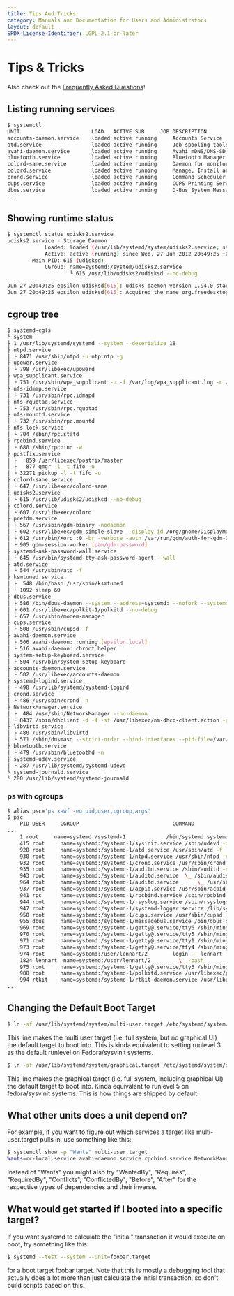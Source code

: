 ```yaml
---
title: Tips And Tricks
category: Manuals and Documentation for Users and Administrators
layout: default
SPDX-License-Identifier: LGPL-2.1-or-later
---
```


# Tips & Tricks

Also check out the [Frequently Asked Questions](/FAQ)!

## Listing running services

```sh
$ systemctl
UNIT                       LOAD   ACTIVE SUB     JOB DESCRIPTION
accounts-daemon.service    loaded active running     Accounts Service
atd.service                loaded active running     Job spooling tools
avahi-daemon.service       loaded active running     Avahi mDNS/DNS-SD Stack
bluetooth.service          loaded active running     Bluetooth Manager
colord-sane.service        loaded active running     Daemon for monitoring attached scanners and registering them with colord
colord.service             loaded active running     Manage, Install and Generate Color Profiles
crond.service              loaded active running     Command Scheduler
cups.service               loaded active running     CUPS Printing Service
dbus.service               loaded active running     D-Bus System Message Bus
...
```

## Showing runtime status

```sh
$ systemctl status udisks2.service
udisks2.service - Storage Daemon
            Loaded: loaded (/usr/lib/systemd/system/udisks2.service; static)
            Active: active (running) since Wed, 27 Jun 2012 20:49:25 +0200; 1 day and 1h ago
        Main PID: 615 (udisksd)
            CGroup: name=systemd:/system/udisks2.service
                    └ 615 /usr/lib/udisks2/udisksd --no-debug

Jun 27 20:49:25 epsilon udisksd[615]: udisks daemon version 1.94.0 starting
Jun 27 20:49:25 epsilon udisksd[615]: Acquired the name org.freedesktop.UDisks2 on the system message bus
```

## cgroup tree

```sh
$ systemd-cgls
└ system
├ 1 /usr/lib/systemd/systemd --system --deserialize 18
├ ntpd.service
│ └ 8471 /usr/sbin/ntpd -u ntp:ntp -g
├ upower.service
│ └ 798 /usr/libexec/upowerd
├ wpa_supplicant.service
│ └ 751 /usr/sbin/wpa_supplicant -u -f /var/log/wpa_supplicant.log -c /etc/wpa_supplicant/wpa_supplicant.conf -u -f /var/log/wpa_supplicant.log -P /var/run/wpa_supplicant.pid
├ nfs-idmap.service
│ └ 731 /usr/sbin/rpc.idmapd
├ nfs-rquotad.service
│ └ 753 /usr/sbin/rpc.rquotad
├ nfs-mountd.service
│ └ 732 /usr/sbin/rpc.mountd
├ nfs-lock.service
│ └ 704 /sbin/rpc.statd
├ rpcbind.service
│ └ 680 /sbin/rpcbind -w
├ postfix.service
│ ├   859 /usr/libexec/postfix/master
│ ├   877 qmgr -l -t fifo -u
│ └ 32271 pickup -l -t fifo -u
├ colord-sane.service
│ └ 647 /usr/libexec/colord-sane
├ udisks2.service
│ └ 615 /usr/lib/udisks2/udisksd --no-debug
├ colord.service
│ └ 607 /usr/libexec/colord
├ prefdm.service
│ ├ 567 /usr/sbin/gdm-binary -nodaemon
│ ├ 602 /usr/libexec/gdm-simple-slave --display-id /org/gnome/DisplayManager/Display1
│ ├ 612 /usr/bin/Xorg :0 -br -verbose -auth /var/run/gdm/auth-for-gdm-O00GPA/database -seat seat0 -nolisten tcp
│ └ 905 gdm-session-worker [pam/gdm-password]
├ systemd-ask-password-wall.service
│ └ 645 /usr/bin/systemd-tty-ask-password-agent --wall
├ atd.service
│ └ 544 /usr/sbin/atd -f
├ ksmtuned.service
│ ├  548 /bin/bash /usr/sbin/ksmtuned
│ └ 1092 sleep 60
├ dbus.service
│ ├ 586 /bin/dbus-daemon --system --address=systemd: --nofork --systemd-activation
│ ├ 601 /usr/libexec/polkit-1/polkitd --no-debug
│ └ 657 /usr/sbin/modem-manager
├ cups.service
│ └ 508 /usr/sbin/cupsd -f
├ avahi-daemon.service
│ ├ 506 avahi-daemon: running [epsilon.local]
│ └ 516 avahi-daemon: chroot helper
├ system-setup-keyboard.service
│ └ 504 /usr/bin/system-setup-keyboard
├ accounts-daemon.service
│ └ 502 /usr/libexec/accounts-daemon
├ systemd-logind.service
│ └ 498 /usr/lib/systemd/systemd-logind
├ crond.service
│ └ 486 /usr/sbin/crond -n
├ NetworkManager.service
│ ├  484 /usr/sbin/NetworkManager --no-daemon
│ └ 8437 /sbin/dhclient -d -4 -sf /usr/libexec/nm-dhcp-client.action -pf /var/run/dhclient-wlan0.pid -lf /var/lib/dhclient/dhclient-903b6f6aa7a1-46c8-82a9-7f637dfbb3e4-wlan0.lease -cf /var/run/nm-d...
├ libvirtd.service
│ ├ 480 /usr/sbin/libvirtd
│ └ 571 /sbin/dnsmasq --strict-order --bind-interfaces --pid-file=/var/run/libvirt/network/default.pid --conf-file= --except-interface lo --listenaddress 192.168.122.1 --dhcp-range 192.168.122.2,1...
├ bluetooth.service
│ └ 479 /usr/sbin/bluetoothd -n
├ systemd-udev.service
│ └ 287 /usr/lib/systemd/systemd-udevd
└ systemd-journald.service
└ 280 /usr/lib/systemd/systemd-journald
```

### ps with cgroups

```sh
$ alias psc='ps xawf -eo pid,user,cgroup,args'
$ psc
    PID USER     CGROUP                              COMMAND
...
    1 root     name=systemd:/systemd-1             /bin/systemd systemd.log_target=kmsg systemd.log_level=debug selinux=0
    415 root     name=systemd:/systemd-1/sysinit.service /sbin/udevd -d
    928 root     name=systemd:/systemd-1/atd.service /usr/sbin/atd -f
    930 root     name=systemd:/systemd-1/ntpd.service /usr/sbin/ntpd -n
    932 root     name=systemd:/systemd-1/crond.service /usr/sbin/crond -n
    935 root     name=systemd:/systemd-1/auditd.service /sbin/auditd -n
    943 root     name=systemd:/systemd-1/auditd.service  \_ /sbin/audispd
    964 root     name=systemd:/systemd-1/auditd.service      \_ /usr/sbin/sedispatch
    937 root     name=systemd:/systemd-1/acpid.service /usr/sbin/acpid -f
    941 rpc      name=systemd:/systemd-1/rpcbind.service /sbin/rpcbind -f
    944 root     name=systemd:/systemd-1/rsyslog.service /sbin/rsyslogd -n -c 4
    947 root     name=systemd:/systemd-1/systemd-logger.service /lib/systemd/systemd-logger
    950 root     name=systemd:/systemd-1/cups.service /usr/sbin/cupsd -f
    955 dbus     name=systemd:/systemd-1/messagebus.service /bin/dbus-daemon --system --address=systemd: --nofork --systemd-activation
    969 root     name=systemd:/systemd-1/getty@.service/tty6 /sbin/mingetty tty6
    970 root     name=systemd:/systemd-1/getty@.service/tty5 /sbin/mingetty tty5
    971 root     name=systemd:/systemd-1/getty@.service/tty1 /sbin/mingetty tty1
    973 root     name=systemd:/systemd-1/getty@.service/tty4 /sbin/mingetty tty4
    974 root     name=systemd:/user/lennart/2        login -- lennart
    1824 lennart  name=systemd:/user/lennart/2         \_ -bash
    975 root     name=systemd:/systemd-1/getty@.service/tty3 /sbin/mingetty tty3
    988 root     name=systemd:/systemd-1/polkitd.service /usr/libexec/polkit-1/polkitd
    994 rtkit    name=systemd:/systemd-1/rtkit-daemon.service /usr/libexec/rtkit-daemon
...
```

## Changing the Default Boot Target

```sh
$ ln -sf /usr/lib/systemd/system/multi-user.target /etc/systemd/system/default.target
```

This line makes the multi user target (i.e. full system, but no graphical UI) the default target to boot into.
This is kinda equivalent to setting runlevel 3 as the default runlevel on Fedora/sysvinit systems.

```sh
$ ln -sf /usr/lib/systemd/system/graphical.target /etc/systemd/system/default.target
```

This line makes the graphical target (i.e. full system, including graphical UI) the default target to boot into.
Kinda equivalent to runlevel 5 on fedora/sysvinit systems.
This is how things are shipped by default.

## What other units does a unit depend on?

For example, if you want to figure out which services a target like multi-user.target pulls in, use something like this:

```sh
$ systemctl show -p "Wants" multi-user.target
Wants=rc-local.service avahi-daemon.service rpcbind.service NetworkManager.service acpid.service dbus.service atd.service crond.service auditd.service ntpd.service udisks.service bluetooth.service cups.service wpa_supplicant.service getty.target modem-manager.service portreserve.service abrtd.service yum-updatesd.service upowerd.service test-first.service pcscd.service rsyslog.service haldaemon.service remote-fs.target plymouth-quit.service systemd-update-utmp-runlevel.service sendmail.service lvm2-monitor.service cpuspeed.service udev-post.service mdmonitor.service iscsid.service livesys.service livesys-late.service irqbalance.service iscsi.service netfs.service
```

Instead of "Wants" you might also try "WantedBy", "Requires", "RequiredBy", "Conflicts", "ConflictedBy", "Before", "After"
for the respective types of dependencies and their inverse.

## What would get started if I booted into a specific target?

If you want systemd to calculate the "initial" transaction it would execute on boot, try something like this:

```sh
$ systemd --test --system --unit=foobar.target
```

for a boot target foobar.target.
Note that this is mostly a debugging tool that actually does a lot more than just calculate the initial transaction,
so don't build scripts based on this.
